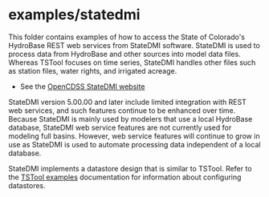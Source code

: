 # examples/statedmi

This folder contains examples of how to access the State of Colorado's HydroBase REST web services from StateDMI software.
StateDMI is used to process data from HydroBase and other sources into model data files.
Whereas TSTool focuses on time series, StateDMI handles other files such as station files, water rights, and irrigated acreage.

* See the [OpenCDSS StateDMI website](http://opencdss.state.co.us/opencdss/statedmi/)

StateDMI version 5.00.00 and later include limited integration with REST web services,
and such features continue to be enhanced over time.
Because StateDMI is mainly used by modelers that use a local HydroBase database,
StateDMI web service features are not currently used for modeling full basins.
However, web service features will continue to grow in use as StateDMI is used to automate processing data
independent of a local database.

StateDMI implements a datastore design that is similar to TSTool.
Refer to the [TSTool examples](../tstool/README.md) documentation for information about configuring datastores.
